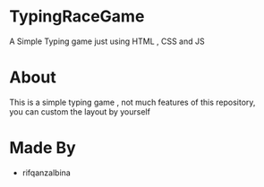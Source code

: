 # TypingRaceGame 
A Simple Typing game just using HTML , CSS and JS

# About
This is a simple typing game , not much features of this repository,  <br>
you can custom the layout by yourself

# Made By
- rifqanzalbina
